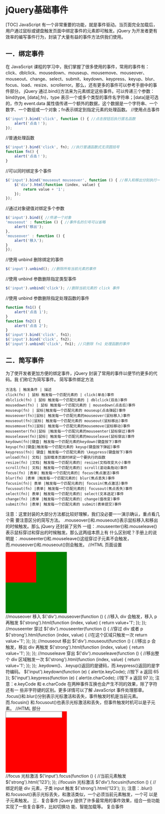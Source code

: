 # jQuery基础事件
[TOC]
JavaScript 有一个非常重要的功能，就是事件驱动。当页面完全加载后，用户通过鼠标或键盘触发页面中绑定事件的元素即可触发。jQuery 为开发者更有效率的编写事件行为，封装了大量有益的事件方法供我们使用。
## 一．绑定事件
在 JavaScript 课程的学习中，我们掌握了很多使用的事件，常用的事件有：click、dblclick、mousedown、mouseup、mousemove、mouseover、mouseout、change、select、submit、keydown、keypress、keyup、blur、focus、load、resize、scrollerror。那么，还有更多的事件可以参考手册中的事件部分。
jQuery 通过.bind()方法来为元素绑定这些事件。可以传递三个参数：bind(type, [data],fn)，type 表示一个或多个类型的事件名字符串；[data]是可选的，作为 event.data 属性值传递一个额外的数据，这个数据是一个字符串、一个数字、一个数组或一个对象；fn表示绑定到指定元素的处理函数。
//使用点击事件
```javascript
$('input').bind('click', function () { //点击按钮后执行匿名函数
    alert('点击！');
});
```
//普通处理函数
```javascript
$('input').bind('click', fn); //执行普通函数式无须圆括号
function fn() {
    alert('点击！');
}
```
//可以同时绑定多个事件
```javascript
$('input').bind('mouseout mouseover', function () { //移入和移出分别执行一次
    $('div').html(function (index, value) {
        return value + '1';
    });
});
```
//通过对象键值对绑定多个参数
```javascript
$('input').bind({ //传递一个对象
'mouseout' : function () { //事件名的引号可以省略
    alert('移出');
},
'mouseover' : function () {
    alert('移入');
}
});
```
//使用 unbind 删除绑定的事件
```javascript
$('input').unbind(); //删除所有当前元素的事件
```
//使用 unbind 参数删除指定类型事件
```javascript
$('input').unbind('click'); //删除当前元素的 click 事件
```
//使用 unbind 参数删除指定处理函数的事件
```javascript
function fn1() {
    alert('点击 1');
}
function fn2() {
    alert('点击 2');
}
$('input').bind('click', fn1);
$('input').bind('click', fn2);
$('input').unbind('click', fn1); //只删除 fn1 处理函数的事件
```
## 二．简写事件
为了使开发者更加方便的绑定事件，jQuery 封装了常用的事件以便节约更多的代码。我
们称它为简写事件。
简写事件绑定方法
```table
方法名 | 触发条件 | 描述
click(fn) | 鼠标 触发每一个匹配元素的 | click(单击)事件
dblclick(fn) | 鼠标 触发每一个匹配元素的 | dblclick(双击)事件
mousedown(fn) | 鼠标 触发每一个匹配元素的 | mousedown(点击后)事件
mouseup(fn) | 鼠标|触发每一个匹配元素的 mouseup(点击弹起)事件
mouseover(fn)|鼠标| 触发每一个匹配元素的mouseover(鼠标移入)事件
mouseout(fn)|鼠标| 触发每一个匹配元素的 mouseout(鼠标移出)事件
mousemove(fn)|鼠标| 触发每一个匹配元素的mousemove(鼠标移动)事件
mouseenter(fn)|鼠标 |触发每一个匹配元素的mouseenter(鼠标穿过)事件
mouseleave(fn)|鼠标| 触发每一个匹配元素的mouseleave(鼠标穿出)事件
keydown(fn)|键盘| 触发每一个匹配元素的keydown(键盘按下)事件
keyup(fn)|键盘|触发每一个匹配元素的 keyup(键盘按下弹起)事件
keypress(fn)| 键盘| 触发每一个匹配元素的 \keypress(键盘按下)事件
unload(fn)| 文档| 当卸载本页面时绑定一个要执行的函数
resize(fn) |文档| 触发每一个匹配元素的| resize(文档改变大小)事件
scroll(fn)| 文档| 触发每一个匹配元素的| scroll(滚动条拖动)事件
focus(fn) |表单| 触发每一个匹配元素的| focus(焦点激活)事件
blur(fn) |表单 |触发每一个匹配元素的| blur(焦点丢失)事件
focusin(fn)| 表单 |触发每一个匹配元素的| focusin(焦点激活)事件
focusout(fn) |表单| 触发每一个匹配元素的| focusout(焦点丢失)事件
select(fn)| 表单| 触发每一个匹配元素的| select(文本选定)事件
change(fn) |表单 |触发每一个匹配元素的| change(值改变)事件
submit(fn) |表单| 触发每一个匹配元素的 submit(表单提交)事件
```
注意：这里封装的大部分方法都比较好理解，我们没必要一一演示确认，重点看几个需
要注意区分的简写方法。
.mouseover()和.mouseout()表示鼠标移入和移出的时候触发。那么 jQuery 还封装了另外
一组：.mouseenter()和.mouseleave()表示鼠标穿过和穿出的时候触发。那么这两组本质上有
什么区别呢？手册上的说明是：.mouseenter()和.mouseleave()这组穿过子元素不会触发，
而.mouseover()和.mouseout()则会触发。
//HTML 页面设置
<div style="width:200px;height:200px;background:green;">
<p style="width:100px;height:100px;background:red;"></p>
</div>
<strong></strong>
//mouseover 移入
$('div').mouseover(function () { //移入 div 会触发，移入 p 再触发
$('strong').html(function (index, value) {
return value+'1';
});
});
//mouseenter 穿过
$('div').mouseenter(function () { //穿过 div 或者 p
$('strong').html(function (index, value) { //在这个区域只触发一次
return value+'1';
});
});
//mouseout 移出
$('div').mouseout(function () { //移出 p 会触发，移出 div 再触发
$('strong').html(function (index, value) {
return value+'1';
});
});
//mouseleave 穿出
$('div').mouseleave(function () { //移出整个 div 区域触发一次
$('strong').html(function (index, value) {
return value+'1';
});
});
.keydown()、.keyup()返回的是键码，而.keypress()返回的是字符编码。
$('input').keydown(function (e) {
alert(e.keyCode); //按下 a 返回 65
});
$('input').keypress(function (e) {
alert(e.charCode); //按下 a 返回 97
});
注意：e.keyCode 和 e.charCode 在两种事件互换也会产生不同的效果，除了字符还有一
些非字符键的区别。更多详情可以了解 JavaScript 事件处理那章。
.focus()和.blur()分别表示光标激活和丢失，事件触发时机是当前元素。而.focusin()
和.focusout()也表示光标激活和丢失，但事件触发时机可以是子元素。
//HTML 部分
<div style="width:200px;height:200px;background:red;">
<input type="text" value="" />
</div>
<strong></strong>
//focus 光标激活
$('input').focus(function () { //当前元素触发
$('strong').html('123');
});
//focusin 光标激活
$('div').focusin(function () { //绑定的是 div 元素，子类 input 触发
$('strong').html('123');
});
注意：.blur()和.focusout()表示光标丢失，和激活类似，一个必须当前元素触发，一个可
以是子元素触发。
三．复合事件
jQuery 提供了许多最常用的事件效果，组合一些功能实现了一些复合事件，比如切换功
能、智能加载等。
复合事件